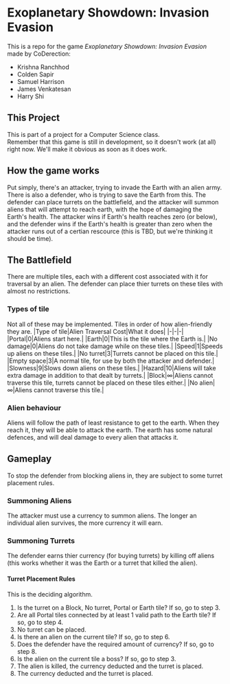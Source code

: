# Exoplanetary Showdown: Invasion Evasion
This is a repo for the game _Exoplanetary Showdown: Invasion Evasion_ made by CoDerection:
* Krishna Ranchhod
* Colden Sapir
* Samuel Harrison
* James Venkatesan
* Harry Shi
## This Project
This is part of a project for a Computer Science class.\
Remember that this game is still in development, so it doesn't work (at all) right now. We'll make it obvious as soon as it does work.
## How the game works
Put simply, there's an attacker, trying to invade the Earth with an alien army. There is also a defender, who is trying to save the Earth from this. The defender can place turrets on the battlefield, and the attacker will summon aliens that will attempt to reach earth, with the hope of damaging the Earth's health. The attacker wins if Earth's health reaches zero (or below), and the defender wins if the Earth's health is greater than zero when the attacker runs out of a certian rescource (this is TBD, but we're thinking it should be time).
## The Battlefield
There are multiple tiles, each with a different cost associated with it for traversal by an alien. The defender can place thier turrets on these tiles with almost no restrictions.
### Types of tile
Not all of these may be implemented. Tiles in order of how alien-friendly they are.
|Type of tile|Alien Traversal Cost|What it does|
|-|-|-|
|Portal|0|Aliens start here.|
|Earth|0|This is the tile where the Earth is.|
|No damage|0|Aliens do not take damage while on these tiles.|
|Speed|1|Speeds up aliens on these tiles.|
|No turret|3|Turrets cannot be placed on this tile.|
|Empty space|3|A normal tile, for use by both the attacker and defender.|
|Slowness|9|Slows down aliens on these tiles.|
|Hazard|10|Aliens will take extra damage in addition to that dealt by turrets.|
|Block|$\infty$|Aliens cannot traverse this tile, turrets cannot be placed on these tiles either.|
|No alien|$\infty$|Aliens cannot traverse this tile.|
### Alien behaviour
Aliens will follow the path of least resistance to get to the earth. When they reach it, they will be able to attack the earth. The earth has some natural defences, and will deal damage to every alien that attacks it.
## Gameplay
To stop the defender from blocking aliens in, they are subject to some turret placement rules.
### Summoning Aliens
The attacker must use a currency to summon aliens. The longer an individual alien survives, the more currency it will earn.
### Summoning Turrets
The defender earns thier currency (for buying turrets) by killing off aliens (this works whether it was the Earth or a turret that killed the alien).
#### Turret Placement Rules
This is the deciding algorithm.
1. Is the turret on a Block, No turret, Portal or Earth tile? If so, go to step 3.
2. Are all Portal tiles connected by at least 1 valid path to the Earth tile? If so, go to step 4.
3. No turret can be placed.
4. Is there an alien on the current tile? If so, go to step 6.
5. Does the defender have the required amount of currency? If so, go to step 8.
6. Is the alien on the current tile a boss? If so, go to step 3.
7. The alien is killed, the currency deducted and the turret is placed.
8. The currency deducted and the turret is placed.
